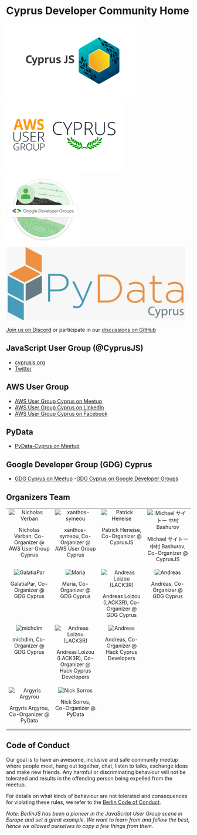# Cyprus Developer Community Home

<p align="center flex">
  <a href="https://cdc.cy/cyprusjs" target="_blank"><img src="https://raw.githubusercontent.com/cyprus-developer-community/home/main/assets/cyprusjs.jpeg" width="356" height="200" /></a>
  <a href="https://cdc.cy/aws" target="_blank"><img src="https://raw.githubusercontent.com/cyprus-developer-community/home/main/assets/aws-user-group-cyprus.jpg" width="317" height="200" /></a>
  <a href="https://cdc.cy/gdg" target="_blank"><img src="https://raw.githubusercontent.com/cyprus-developer-community/home/main/assets/gdgcyprus.png" width="200" height="200" /></a>
  <a href="https://cdc.cy/pydata" target="_blank"><img src="https://raw.githubusercontent.com/cyprus-developer-community/home/main/assets/pydata-cyprus.jpeg" width="488" height="200" /></a>
</p>

[Join us on Discord](https://chat.cdc.cy) or participate in our
[discussions on GitHub](https://github.com/cyprus-developer-community/home/discussions)

## JavaScript User Group (@CyprusJS)

- [cyprusjs.org](https://cyprusjs.org)
- [Twitter](https://twitter.com/cyprusjs)

## AWS User Group

- [AWS User Group Cyprus on Meetup](https://www.meetup.com/aws-users-cyprus/)
- [AWS User Group Cyprus on LinkedIn](https://www.linkedin.com/groups/8915327/)
- [AWS User Group Cyprus on Facebook](https://www.facebook.com/groups/1064046920727809)

## PyData

- [PyData-Cyprus on Meetup](https://www.meetup.com/PyData-Cyprus/photos/28496134/)

## Google Developer Group (GDG) Cyprus

- [GDG Cyprus on Meetup](https://www.meetup.com/GDG-Cyprus/) -[GDG Cyprus on Google Developer Groups](https://gdg.community.dev/gdg-cyprus/)

## Organizers Team

<table border="0" style="border:0;"><tr><td valign="top" width="25%" border="0" style="border: 0;">
  <div align="center">
    <img src="https://avatars.githubusercontent.com/u/3581331?s=150&u=d711e3721be68423ef984bbce4fc9c370db34352&v=4" alt="Nicholas Verban" width="150" height="150" />
    <p>Nicholas Verban, Co-Organizer @ AWS User Group Cyprus</p>
  </div>
</td><td valign="top" width="25%" border="0" style="border: 0;">
  <div align="center">
    <img src="https://avatars.githubusercontent.com/u/63235638?s=150&u=b4ffc7f873d4c9092ece660b52d2121b42d12e3b&v=4" alt="xanthos-symeou" width="150" height="150" />
    <p>xanthos-symeou, Co-Organizer @ AWS User Group Cyprus</p>
  </div>
</td><td valign="top" width="25%" border="0" style="border: 0;">
  <div align="center">
    <img src="https://avatars.githubusercontent.com/u/74390?s=150&u=c38bfc3b0dd1d882af020b66654fff725e0d6652&v=4" alt="Patrick Heneise" width="150" height="150" />
    <p>Patrick Heneise, Co-Organizer @ CyprusJS</p>
  </div>
</td><td valign="top" width="25%" border="0" style="border: 0;">
  <div align="center">
    <img src="https://avatars.githubusercontent.com/u/1552189?s=150&u=5be73c5cc51843792b283a17ab360de8d527cd5d&v=4" alt="Michael サイトー 中村 Bashurov" width="150" height="150" />
    <p>Michael サイトー 中村 Bashurov, Co-Organizer @ CyprusJS</p>
  </div>
</td></tr><tr><td valign="top" width="25%" border="0" style="border: 0;">
  <div align="center">
    <img src="https://avatars.githubusercontent.com/u/1167460?s=150&u=aa86f3272605419cfea5fd92dbdaa01615cbc04a&v=4" alt="GalatiaPar" width="150" height="150" />
    <p>GalatiaPar, Co-Organizer @ GDG Cyprus</p>
  </div>
</td><td valign="top" width="25%" border="0" style="border: 0;">
  <div align="center">
    <img src="https://avatars.githubusercontent.com/u/2454869?s=150&u=249aa838716f7e5d0dc9ba61bdd3896600a9b3c6&v=4" alt="Maria" width="150" height="150" />
    <p>Maria, Co-Organizer @ GDG Cyprus</p>
  </div>
</td><td valign="top" width="25%" border="0" style="border: 0;">
  <div align="center">
    <img src="https://avatars.githubusercontent.com/u/5957042?s=150&u=fbf5c870338fca89f7f578186cdddec395bb660b&v=4" alt="Andreas Loizou (LACK3R)" width="150" height="150" />
    <p>Andreas Loizou (LACK3R), Co-Organizer @ GDG Cyprus</p>
  </div>
</td><td valign="top" width="25%" border="0" style="border: 0;">
  <div align="center">
    <img src="https://avatars.githubusercontent.com/u/6929760?s=150&u=b339feffc11fd3c89681c47f21025c9a09e35ddf&v=4" alt="Andreas" width="150" height="150" />
    <p>Andreas, Co-Organizer @ GDG Cyprus</p>
  </div>
</td></tr><tr><td valign="top" width="25%" border="0" style="border: 0;">
  <div align="center">
    <img src="https://avatars.githubusercontent.com/u/44052587?s=150&v=4" alt="michdim" width="150" height="150" />
    <p>michdim, Co-Organizer @ GDG Cyprus</p>
  </div>
</td><td valign="top" width="25%" border="0" style="border: 0;">
  <div align="center">
    <img src="https://avatars.githubusercontent.com/u/5957042?s=150&u=fbf5c870338fca89f7f578186cdddec395bb660b&v=4" alt="Andreas Loizou (LACK3R)" width="150" height="150" />
    <p>Andreas Loizou (LACK3R), Co-Organizer @ Hack Cyprus Developers</p>
  </div>
</td><td valign="top" width="25%" border="0" style="border: 0;">
  <div align="center">
    <img src="https://avatars.githubusercontent.com/u/6929760?s=150&u=b339feffc11fd3c89681c47f21025c9a09e35ddf&v=4" alt="Andreas" width="150" height="150" />
    <p>Andreas, Co-Organizer @ Hack Cyprus Developers</p>
  </div>
</td></tr><tr><td valign="top" width="25%" border="0" style="border: 0;">
  <div align="center">
    <img src="https://avatars.githubusercontent.com/u/632662?s=150&u=cad667b286f5eb3a4613028ecb1e81a193723348&v=4" alt="Argyris Argyrou" width="150" height="150" />
    <p>Argyris Argyrou, Co-Organizer @ PyData</p>
  </div>
</td><td valign="top" width="25%" border="0" style="border: 0;">
  <div align="center">
    <img src="https://avatars.githubusercontent.com/u/4975761?s=150&u=fc863911950c3d745c07218eef07a5901f8689e5&v=4" alt="Nick Sorros" width="150" height="150" />
    <p>Nick Sorros, Co-Organizer @ PyData</p>
  </div>
</td></tr></table>

## Code of Conduct

Our goal is to have an awesome, inclusive and safe community meetup where people
meet, hang out together, chat, listen to talks, exchange ideas and make new
friends. Any harmful or discriminating behaviour will not be tolerated and
results in the offending person being expelled from the meetup.

For details on what kinds of behaviour are not tolerated and consequences for
violating these rules, we refer to the
[Berlin Code of Conduct](https://rubyberlin.github.io/code-of-conduct).

_Note: BerlinJS has been a pioneer in the JavaScript User Group scene in Europe
and set a great example. We want to learn from and follow the best, hence we
allowed ourselves to copy a few things from them._
